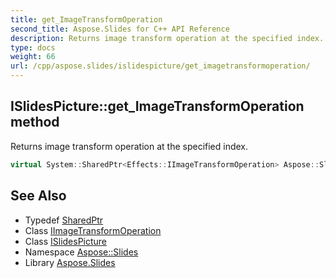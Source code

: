 ```yaml
---
title: get_ImageTransformOperation
second_title: Aspose.Slides for C++ API Reference
description: Returns image transform operation at the specified index.
type: docs
weight: 66
url: /cpp/aspose.slides/islidespicture/get_imagetransformoperation/
---
```

## ISlidesPicture::get_ImageTransformOperation method


Returns image transform operation at the specified index.

```cpp
virtual System::SharedPtr<Effects::IImageTransformOperation> Aspose::Slides::ISlidesPicture::get_ImageTransformOperation(int32_t index)=0
```

## See Also

* Typedef [SharedPtr](../../../system/sharedptr/)
* Class [IImageTransformOperation](../../../aspose.slides.effects/iimagetransformoperation/)
* Class [ISlidesPicture](../)
* Namespace [Aspose::Slides](../../)
* Library [Aspose.Slides](../../../)

